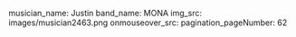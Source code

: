 musician_name: Justin
band_name: MONA
img_src: images/musician2463.png
onmouseover_src: 
pagination_pageNumber: 62